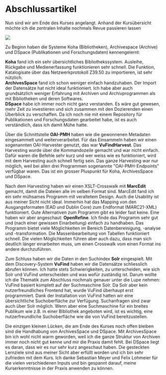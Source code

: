 # Abschlussartikel

Nun sind wir am Ende des Kurses angelangt. Anhand der Kursübersicht möchte ich die zentralen Inhalte nochmals Revue passieren lassen 

![](https://raw.githubusercontent.com/remooda/bain/master/pictures/2.png)

Zu Beginn haben die Systeme Koha (Bibliotheken), Archivespace (Archive) und DSpace (Publikationen und Forschungsdaten) kennengelernt:

**Koha** fand ich ein sehr übersichtliches Bibliothekssystem. Ausleihe, Rückgabe und Medienerfassung funktionieren sehr schnell. Die Funktion, Katalogisate über das Netzwerkprotokoll Z39.50 zu importieren, ist sehr nützlich.<br>
**ArchivesSpace** fand ich schon weniger einfach handzuhaben. Der Import der Datensätze hat nicht ideal funktioniert. Ich habe aber auch grundsätzlich weniger Erfahrung mit Archiven und Archivprogrammen als mit Bibliotheken und deren Softwares.<br>
**DSpace** habe ich immer noch nicht ganz verstanden. Es wäre gut gewesen, mehr Zeit zu investieren und sich zusammen mit den Dozierenden einen Überblick zu verschaffen. Da ich noch nie mit einem Repository für Publikationen und Forschungsdaten gearbeitet habe, ist es auch verständlich, dass ich damit Mühe hatte.

Über die Schnittstelle **OAI-PMH** haben wie die gewonnenen Metadaten eingesammelt und weiterverarbeitet. Für das Einsammeln haben wir einen sogenannten OAI-Harvester genutzt, das war **VuFindHarvest**. Das Harvesting wurde über die Kommandozeile gemacht und war nicht einfach. Dafür waren die Befehle sehr kurz und wer weiss wie es funktioniert, wird mit dem Harvesting auch schnell fertig sein. Das ganze Harvesting war nur möglich, weil bei allen drei Programmen sogenannte "OAI-PMH-Endpoints" verfügbar waren. Das ist ein grosser Pluspunkt für Koha, ArchivesSpace und DSpace.

Nach dem Harvesting haben wir einen XSLT-Crosswalk mit **MarcEdit** gemacht, damit die Dateien alle im selben Format sind. MarcEdit fand ich ein sehr mühsames Programm mit veraltetem Design. Auch die Usability ist aus meiner Sicht nicht ideal. Immerhin hat das Mapping von den Ausgangsformaten (EAD und Dublin Core) zum Endformat (MARC21-XML) funktioniert. Gute Alternativen zum Programm gibt es leider fast keine. Eine haben wir aber angeschaut: **OpenRefine**. Ich finde das Programm sehr gut und (nach einer gewissen Einarbeitung) einfach zu handhaben. Das Programm bietet viele Möglichkeiten im Bereich Datenbereinigung, -analyse und -transformation. Die Massenbearbeitung von Tabellen funktioniert schnell. Die vielen Möglichkeiten führen aber auch dazu, dass man sich deutlich länger einarbeiten muss, um einen Crosswalk vom einen Format ins andere durchzuführen.

Zum Schluss haben wir die Daten in den Suchindex **Solr** eingespielt. Mit dem Discovery-System **VuFind** haben wir die Datensätze schliesslich abrufen können. Ich hatte stets Schwierigkeiten, zu unterscheiden, wie sich Solr und VuFind unterscheiden und was wofür zuständig ist. Darum wollte ich die Thematik zum Abschluss nochmals genauer unter die Lupe nehmen: VuFind basiert komplett auf der Suchmaschine Solr. Da Solr aber kein nutzerfreundliches Frontend hat, wurde VuFind überhaupt erst programmiert. Dank der Installation von VuFind hatten wir eine übersichtliche Suchoberfläche zur Verfügung. Suchanfragen sind zwar auch über Solr möglich. Wenn aber eine Suchmaschine für ein breites Publikum wie z.B. in einer Bibliothek angeboten wird, ist es wichtig, eine nutzerfreundliche Suchoberfläche wie die von VuFind bereitzustellen.

Die einzigen kleinen Lücken, die am Ende des Kurses noch offen bleiben sind die Handhabung von ArchivesSpace und DSpace. Mit ArchivesSpace bin ich wohl nicht warm geworden, weil ich die ganze Struktur von Archiven immer noch nicht gut kenne und mir die Praxis damit fehlt. Bei DSpace liegt es daran, dass wir es nur sehr kurz angeschaut haben. Die gesteckten Lernziele sind aus meiner Sicht aber erfüllt worden und ich bin sehr zufrieden mit dem Kurs. Ich danke Sebastian Meyer und Felix Lohmeier für die vielen verschiedenen Inputs und bin gespannt darauf, meine Kurserkenntnisse in der Praxis anwenden zu können.
